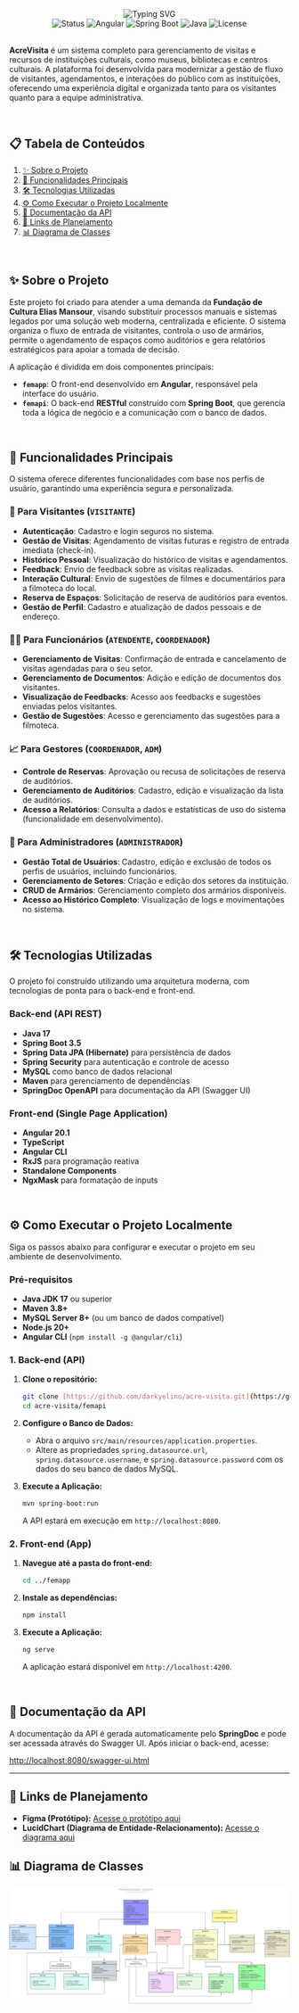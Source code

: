 <div align="center">
  <img src="https://readme-typing-svg.herokuapp.com?font=Poppins&size=30&pause=1000&color=007BFF&center=true&vCenter=true&width=435&lines=AcreVisita;Sistema+de+Gerenciamento" alt="Typing SVG" />
</div>

<div align="center">
  <img alt="Status" src="https://img.shields.io/badge/status-em%20desenvolvimento-yellow">
  <img alt="Angular" src="https://img.shields.io/badge/Angular-20.1-red?logo=angular">
  <img alt="Spring Boot" src="https://img.shields.io/badge/Spring%20Boot-3.5-brightgreen?logo=spring-boot">
  <img alt="Java" src="https://img.shields.io/badge/Java-17-blue?logo=java">
  <img alt="License" src="https://img.shields.io/badge/License-MIT-informational">
</div>

<br>

**AcreVisita** é um sistema completo para gerenciamento de visitas e recursos de instituições culturais, como museus, bibliotecas e centros culturais. A plataforma foi desenvolvida para modernizar a gestão de fluxo de visitantes, agendamentos, e interações do público com as instituições, oferecendo uma experiência digital e organizada tanto para os visitantes quanto para a equipe administrativa.

<br>

## 📋 Tabela de Conteúdos

1.  [✨ Sobre o Projeto](#-sobre-o-projeto)
2.  [🚀 Funcionalidades Principais](#-funcionalidades-principais)
3.  [🛠️ Tecnologias Utilizadas](#️-tecnologias-utilizadas)
4.  [⚙️ Como Executar o Projeto Localmente](#️-como-executar-o-projeto-localmente)
5.  [📄 Documentação da API](#-documentação-da-api)
6.  [🔗 Links de Planejamento](#-links-de-planejamento)
7.  [📊 Diagrama de Classes](#-diagrama-de-classes)

<br>

## ✨ Sobre o Projeto

Este projeto foi criado para atender a uma demanda da **Fundação de Cultura Elias Mansour**, visando substituir processos manuais e sistemas legados por uma solução web moderna, centralizada e eficiente. O sistema organiza o fluxo de entrada de visitantes, controla o uso de armários, permite o agendamento de espaços como auditórios e gera relatórios estratégicos para apoiar a tomada de decisão.

A aplicação é dividida em dois componentes principais:

-   **`femapp`**: O front-end desenvolvido em **Angular**, responsável pela interface do usuário.
-   **`femapi`**: O back-end **RESTful** construído com **Spring Boot**, que gerencia toda a lógica de negócio e a comunicação com o banco de dados.

<br>

## 🚀 Funcionalidades Principais

O sistema oferece diferentes funcionalidades com base nos perfis de usuário, garantindo uma experiência segura e personalizada.

### 👤 Para Visitantes (`VISITANTE`)

-   **Autenticação**: Cadastro e login seguros no sistema.
-   **Gestão de Visitas**: Agendamento de visitas futuras e registro de entrada imediata (check-in).
-   **Histórico Pessoal**: Visualização do histórico de visitas e agendamentos.
-   **Feedback**: Envio de feedback sobre as visitas realizadas.
-   **Interação Cultural**: Envio de sugestões de filmes e documentários para a filmoteca do local.
-   **Reserva de Espaços**: Solicitação de reserva de auditórios para eventos.
-   **Gestão de Perfil**: Cadastro e atualização de dados pessoais e de endereço.

### 👨‍💼 Para Funcionários (`ATENDENTE`, `COORDENADOR`)

-   **Gerenciamento de Visitas**: Confirmação de entrada e cancelamento de visitas agendadas para o seu setor.
-   **Gerenciamento de Documentos**: Adição e edição de documentos dos visitantes.
-   **Visualização de Feedbacks**: Acesso aos feedbacks e sugestões enviadas pelos visitantes.
-   **Gestão de Sugestões**: Acesso e gerenciamento das sugestões para a filmoteca.

### 📈 Para Gestores (`COORDENADOR`, `ADM`)

-   **Controle de Reservas**: Aprovação ou recusa de solicitações de reserva de auditórios.
-   **Gerenciamento de Auditórios**: Cadastro, edição e visualização da lista de auditórios.
-   **Acesso a Relatórios**: Consulta a dados e estatísticas de uso do sistema (funcionalidade em desenvolvimento).

### 👑 Para Administradores (`ADMINISTRADOR`)

-   **Gestão Total de Usuários**: Cadastro, edição e exclusão de todos os perfis de usuários, incluindo funcionários.
-   **Gerenciamento de Setores**: Criação e edição dos setores da instituição.
-   **CRUD de Armários**: Gerenciamento completo dos armários disponíveis.
-   **Acesso ao Histórico Completo**: Visualização de logs e movimentações no sistema.

<br>

## 🛠️ Tecnologias Utilizadas

O projeto foi construído utilizando uma arquitetura moderna, com tecnologias de ponta para o back-end e front-end.

### **Back-end (API REST)**

-   **Java 17**
-   **Spring Boot 3.5**
-   **Spring Data JPA (Hibernate)** para persistência de dados
-   **Spring Security** para autenticação e controle de acesso
-   **MySQL** como banco de dados relacional
-   **Maven** para gerenciamento de dependências
-   **SpringDoc OpenAPI** para documentação da API (Swagger UI)

### **Front-end (Single Page Application)**

-   **Angular 20.1**
-   **TypeScript**
-   **Angular CLI**
-   **RxJS** para programação reativa
-   **Standalone Components**
-   **NgxMask** para formatação de inputs

<br>

## ⚙️ Como Executar o Projeto Localmente

Siga os passos abaixo para configurar e executar o projeto em seu ambiente de desenvolvimento.

### **Pré-requisitos**

-   **Java JDK 17** ou superior
-   **Maven 3.8+**
-   **MySQL Server 8+** (ou um banco de dados compatível)
-   **Node.js 20+**
-   **Angular CLI** (`npm install -g @angular/cli`)

### **1. Back-end (API)**

1.  **Clone o repositório:**
    ```bash
    git clone [https://github.com/darkyelino/acre-visita.git](https://github.com/darkyelino/acre-visita.git)
    cd acre-visita/femapi
    ```

2.  **Configure o Banco de Dados:**
    -   Abra o arquivo `src/main/resources/application.properties`.
    -   Altere as propriedades `spring.datasource.url`, `spring.datasource.username`, e `spring.datasource.password` com os dados do seu banco de dados MySQL.

3.  **Execute a Aplicação:**
    ```bash
    mvn spring-boot:run
    ```
    A API estará em execução em `http://localhost:8080`.

### **2. Front-end (App)**

1.  **Navegue até a pasta do front-end:**
    ```bash
    cd ../femapp
    ```

2.  **Instale as dependências:**
    ```bash
    npm install
    ```

3.  **Execute a Aplicação:**
    ```bash
    ng serve
    ```
    A aplicação estará disponível em `http://localhost:4200`.

<br>

## 📄 Documentação da API

A documentação da API é gerada automaticamente pelo **SpringDoc** e pode ser acessada através do Swagger UI. Após iniciar o back-end, acesse:

[http://localhost:8080/swagger-ui.html](http://localhost:8080/swagger-ui.html)

---
## 🔗 Links de Planejamento

* **Figma (Protótipo):** [Acesse o protótipo aqui](https://www.figma.com/design/cPsfqcAWLQi9S/Prototipa%C3%A7%C3%A3o-Est%C3%A1gio?node-id=0-1&t=QeW3pyDRnG1igaMf-1)
* **LucidChart (Diagrama de Entidade-Relacionamento):** [Acesse o diagrama aqui](https://lucid.app/lucidchart/f56721b1-381c-4dbc-a61d-422c37270a30/edit?view_items=mo6ArswClCKI&invitationId=inv_a459e2d0-6009-4fde-bc6a-14572ba55c9e)

## 📊 Diagrama de Classes

![Diagrama de Classes](/Documentation/Diagrama.svg)